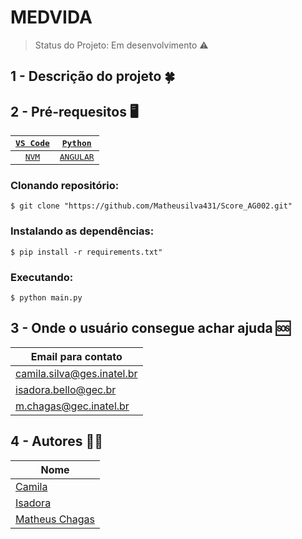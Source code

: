 # MEDVIDA
> Status do Projeto: Em desenvolvimento :warning:
## 1 - Descrição do projeto :four_leaf_clover:

## 2 - Pré-requesitos :desktop_computer:

|[<kbd>VS Code</kbd>](READMEAUX/VSCODE.md)|[<kbd>Python</kbd>](READMEAUX/PYTHON.md)|
| :---: | :---: |
|[<kbd>NVM</kbd>](READMEAUX/NVM.md)|[<kbd>ANGULAR</kbd>](READMEAUX/ANGULAR.md)|


### Clonando repositório:
```
$ git clone "https://github.com/Matheusilva431/Score_AG002.git"
``` 

### Instalando as dependências:
```
$ pip install -r requirements.txt"
```

### Executando:
```
$ python main.py
```

## 3 - Onde o usuário consegue achar ajuda 	:sos:

|**Email para contato**       |
|-----------------|
|camila.silva@ges.inatel.br|
|isadora.bello@gec.br|
|m.chagas@gec.inatel.br|

## 4 - Autores :curly_haired_man:
 
| **Nome**        |
|-----------------|
| [Camila](https://github.com/CamilaCSilva)|
| [Isadora](https://github.com/isadorabello) |
| [Matheus Chagas](https://github.com/Matheusilva431) |
